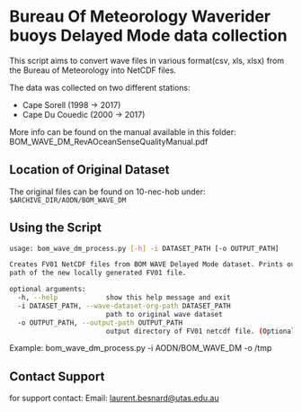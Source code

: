 Bureau Of Meteorology Waverider buoys Delayed Mode data collection
=============

This script aims to convert wave files in various format(csv, xls, xlsx) from the Bureau of Meteorology into NetCDF files.

The data was collected on two different stations:
* Cape Sorell (1998 -> 2017)
* Cape Du Couedic (2000 -> 2017)

More info can be found on the manual available in this folder:
BOM_WAVE_DM_RevAOceanSenseQualityManual.pdf

## Location of Original Dataset

The original files can be found on 10-nec-hob under:
 ```$ARCHIVE_DIR/AODN/BOM_WAVE_DM```

## Using the Script

```bash
usage: bom_wave_dm_process.py [-h] -i DATASET_PATH [-o OUTPUT_PATH]

Creates FV01 NetCDF files from BOM WAVE Delayed Mode dataset. Prints out the
path of the new locally generated FV01 file.

optional arguments:
  -h, --help            show this help message and exit
  -i DATASET_PATH, --wave-dataset-org-path DATASET_PATH
                        path to original wave dataset
  -o OUTPUT_PATH, --output-path OUTPUT_PATH
                        output directory of FV01 netcdf file. (Optional)

```
Example:
bom_wave_dm_process.py -i AODN/BOM_WAVE_DM -o /tmp

## Contact Support
for support contact:
Email: laurent.besnard@utas.edu.au
